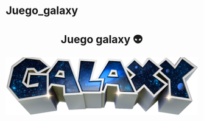 # Juego_galaxy
<h1 align= "center">Juego galaxy 👽</h1>

<p align="center">
   <img src= "Imagenes/galaxy.png" />
</p>
